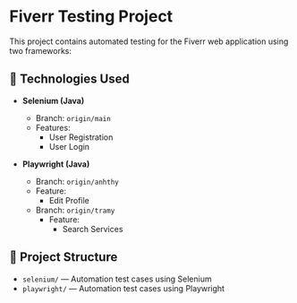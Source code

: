 # Fiverr Testing Project

This project contains automated testing for the Fiverr web application using two frameworks:

## 🔧 Technologies Used

- **Selenium (Java)**
    - Branch: `origin/main`
    - Features:
        - User Registration
        - User Login

- **Playwright (Java)**
    - Branch: `origin/anhthy`
    - Feature:
        - Edit Profile
    - Branch: `origin/tramy`
      - Feature:
        - Search Services
## 📁 Project Structure

- `selenium/` — Automation test cases using Selenium
- `playwright/` — Automation test cases using Playwright